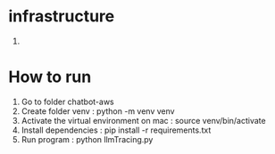 
# infrastructure
1. 

# How to run
1. Go to folder chatbot-aws
2. Create folder venv : python -m venv venv
3. Activate the virtual environment on mac : source venv/bin/activate
4. Install dependencies : pip install -r requirements.txt
5. Run program : python llmTracing.py

